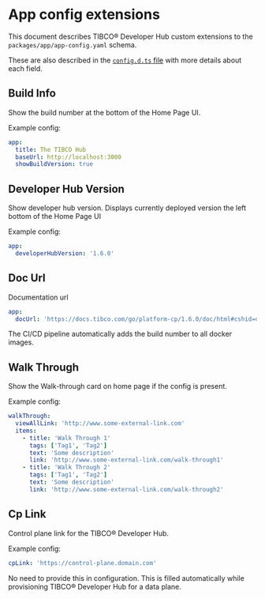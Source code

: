 # App config extensions

This document describes TIBCO® Developer Hub custom extensions to the `packages/app/app-config.yaml` schema.

These are also described in the [`config.d.ts` file](../packages/app/config.d.ts) with more details about each field.

## Build Info

Show the build number at the bottom of the Home Page UI.

Example config:

```yaml
app:
  title: The TIBCO Hub
  baseUrl: http://localhost:3000
  showBuildVersion: true
```

## Developer Hub Version

Show developer hub version. Displays currently deployed version the left bottom of the Home Page UI

Example config:

```yaml
app:
  developerHubVersion: '1.6.0'
```

## Doc Url

Documentation url

```yaml
app:
  docUrl: 'https://docs.tibco.com/go/platform-cp/1.6.0/doc/html#cshid=developer_hub_overview'
```

The CI/CD pipeline automatically adds the build number to all docker images.

## Walk Through

Show the Walk-through card on home page if the config is present.

Example config:

```yaml
walkThrough:
  viewAllLink: 'http://www.some-external-link.com'
  items:
    - title: 'Walk Through 1'
      tags: ['Tag1', 'Tag2']
      text: 'Some description'
      link: 'http://www.some-external-link.com/walk-through1'
    - title: 'Walk Through 2'
      tags: ['Tag1', 'Tag2']
      text: 'Some description'
      link: 'http://www.some-external-link.com/walk-through2'
```

## Cp Link

Control plane link for the TIBCO® Developer Hub.

Example config:

```yaml
cpLink: 'https://control-plane.domain.com'
```

No need to provide this in configuration.
This is filled automatically while provisioning TIBCO® Developer Hub for a data plane.
